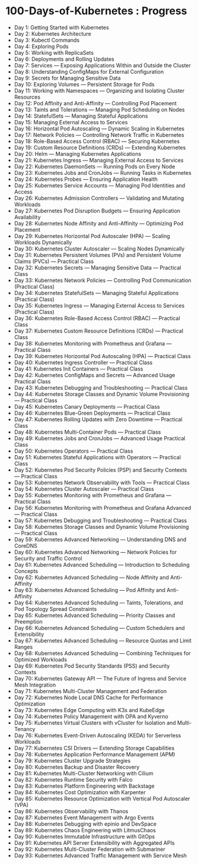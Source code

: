 # 100-Days-of-Kubernetes : Progress

- Day 1: Getting Started with Kubernetes  
- Day 2: Kubernetes Architecture  
- Day 3: Kubectl Commands  
- Day 4: Exploring Pods  
- Day 5: Working with ReplicaSets  
- Day 6: Deployments and Rolling Updates  
- Day 7: Services — Exposing Applications Within and Outside the Cluster  
- Day 8: Understanding ConfigMaps for External Configuration  
- Day 9: Secrets for Managing Sensitive Data  
- Day 10: Exploring Volumes — Persistent Storage for Pods  
- Day 11: Working with Namespaces — Organizing and Isolating Cluster Resources  
- Day 12: Pod Affinity and Anti-Affinity — Controlling Pod Placement  
- Day 13: Taints and Tolerations — Managing Pod Scheduling on Nodes  
- Day 14: StatefulSets — Managing Stateful Applications  
- Day 15: Managing External Access to Services  
- Day 16: Horizontal Pod Autoscaling — Dynamic Scaling in Kubernetes  
- Day 17: Network Policies — Controlling Network Traffic in Kubernetes  
- Day 18: Role-Based Access Control (RBAC) — Securing Kubernetes
- Day 19: Custom Resource Definitions (CRDs) — Extending Kubernetes
- Day 20: Helm — Managing Kubernetes Applications
- Day 21: Kubernetes Ingress — Managing External Access to Services
- Day 22: Kubernetes DaemonSets — Running Pods on Every Node
- Day 23: Kubernetes Jobs and CronJobs — Running Tasks in Kubernetes
- Day 24: Kubernetes Probes — Ensuring Application Health
- Day 25: Kubernetes Service Accounts — Managing Pod Identities and Access
- Day 26: Kubernetes Admission Controllers — Validating and Mutating Workloads
- Day 27: Kubernetes Pod Disruption Budgets — Ensuring Application Availability
- Day 28: Kubernetes Node Affinity and Anti-Affinity — Optimizing Pod Placement
- Day 29: Kubernetes Horizontal Pod Autoscaler (HPA) — Scaling Workloads Dynamically
- Day 30: Kubernetes Cluster Autoscaler — Scaling Nodes Dynamically
- Day 31: Kubernetes Persistent Volumes (PVs) and Persistent Volume Claims (PVCs) — Practical Class
- Day 32: Kubernetes Secrets — Managing Sensitive Data — Practical Class
- Day 33: Kubernetes Network Policies — Controlling Pod Communication (Practical Class)
- Day 34: Kubernetes StatefulSets — Managing Stateful Applications (Practical Class)
- Day 35: Kubernetes Ingress — Managing External Access to Services (Practical Class)
- Day 36: Kubernetes Role-Based Access Control (RBAC) — Practical Class
- Day 37: Kubernetes Custom Resource Definitions (CRDs) — Practical Class
- Day 38: Kubernetes Monitoring with Prometheus and Grafana — Practical Class
- Day 39: Kubernetes Horizontal Pod Autoscaling (HPA) — Practical Class
- Day 40: Kubernetes Ingress Controller — Practical Class
- Day 41: Kubernetes Init Containers — Practical Class
- Day 42: Kubernetes ConfigMaps and Secrets — Advanced Usage Practical Class
- Day 43: Kubernetes Debugging and Troubleshooting — Practical Class
- Day 44: Kubernetes Storage Classes and Dynamic Volume Provisioning — Practical Class
- Day 45: Kubernetes Canary Deployments — Practical Class
- Day 46: Kubernetes Blue-Green Deployments — Practical Class
- Day 47: Kubernetes Rolling Updates with Zero Downtime — Practical Class
- Day 48: Kubernetes Multi-Container Pods — Practical Class
- Day 49: Kubernetes Jobs and CronJobs — Advanced Usage Practical Class
- Day 50: Kubernetes Operators — Practical Class
- Day 51: Kubernetes Stateful Applications with Operators — Practical Class
- Day 52: Kubernetes Pod Security Policies (PSP) and Security Contexts — Practical Class
- Day 53: Kubernetes Network Observability with Tools — Practical Class
- Day 54: Kubernetes Cluster Autoscaler — Practical Class
- Day 55: Kubernetes Monitoring with Prometheus and Grafana — Practical Class
- Day 56: Kubernetes Monitoring with Prometheus and Grafana Advanced — Practical Class
- Day 57: Kubernetes Debugging and Troubleshooting — Practical Class
- Day 58: Kubernetes Storage Classes and Dynamic Volume Provisioning — Practical Class
- Day 59: Kubernetes Advanced Networking — Understanding DNS and CoreDNS
- Day 60: Kubernetes Advanced Networking — Network Policies for Security and Traffic Control
- Day 61: Kubernetes Advanced Scheduling — Introduction to Scheduling Concepts
- Day 62: Kubernetes Advanced Scheduling — Node Affinity and Anti-Affinity
- Day 63: Kubernetes Advanced Scheduling — Pod Affinity and Anti-Affinity
- Day 64: Kubernetes Advanced Scheduling — Taints, Tolerations, and Pod Topology Spread Constraints
- Day 65: Kubernetes Advanced Scheduling — Priority Classes and Preemption
- Day 66: Kubernetes Advanced Scheduling — Custom Schedulers and Extensibility
- Day 67: Kubernetes Advanced Scheduling — Resource Quotas and Limit Ranges
- Day 68: Kubernetes Advanced Scheduling — Combining Techniques for Optimized Workloads
- Day 69: Kubernetes Pod Security Standards (PSS) and Security Contexts
- Day 70: Kubernetes Gateway API — The Future of Ingress and Service Mesh Integration
- Day 71: Kubernetes Multi-Cluster Management and Federation
- Day 72: Kubernetes Node Local DNS Cache for Performance Optimization
- Day 73: Kubernetes Edge Computing with K3s and KubeEdge
- Day 74: Kubernetes Policy Management with OPA and Kyverno
- Day 75: Kubernetes Virtual Clusters with vCluster for Isolation and Multi-Tenancy
- Day 76: Kubernetes Event-Driven Autoscaling (KEDA) for Serverless Workloads
- Day 77: Kubernetes CSI Drivers — Extending Storage Capabilities
- Day 78: Kubernetes Application Performance Management (APM)
- Day 79: Kubernetes Cluster Upgrade Strategies
- Day 80: Kubernetes Backup and Disaster Recovery
- Day 81: Kubernetes Multi-Cluster Networking with Cilium
- Day 82: Kubernetes Runtime Security with Falco
- Day 83: Kubernetes Platform Engineering with Backstage
- Day 84: Kubernetes Cost Optimization with Karpenter
- Day 85: Kubernetes Resource Optimization with Vertical Pod Autoscaler (VPA)
- Day 86: Kubernetes Observability with Thanos
- Day 87: Kubernetes Event Management with Argo Events
- Day 88: Kubernetes Debugging with epinio and DevSpace
- Day 89: Kubernetes Chaos Engineering with LitmusChaos
- Day 90: Kubernetes Immutable Infrastructure with GitOps
- Day 91: Kubernetes API Server Extensibility with Aggregated APIs
- Day 92: Kubernetes Multi-Cluster Federation with Submariner
- Day 93: Kubernetes Advanced Traffic Management with Service Mesh